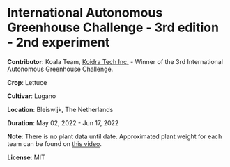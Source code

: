 # **International Autonomous Greenhouse Challenge - 3rd edition - 2nd experiment**

**Contributor**: Koala Team, [Koidra Tech Inc.](https://koidra.ai) - Winner of the 3rd International Autonomous Greenhouse Challenge.

**Crop**: Lettuce

**Cultivar**: Lugano

**Location**: Bleiswijk, The Netherlands

**Duration**: May 02, 2022 - Jun 17, 2022

**Note**: There is no plant data until date. Approximated plant weight for each team can be found on [this video](https://youtu.be/s2Ap7HcGPiI?t=13868).

**License**: MIT